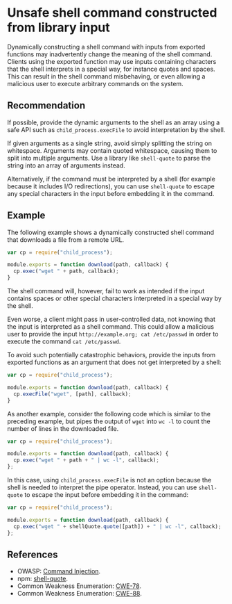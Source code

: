 # Unsafe shell command constructed from library input
Dynamically constructing a shell command with inputs from exported functions may inadvertently change the meaning of the shell command. Clients using the exported function may use inputs containing characters that the shell interprets in a special way, for instance quotes and spaces. This can result in the shell command misbehaving, or even allowing a malicious user to execute arbitrary commands on the system.


## Recommendation
If possible, provide the dynamic arguments to the shell as an array using a safe API such as `child_process.execFile` to avoid interpretation by the shell.

If given arguments as a single string, avoid simply splitting the string on whitespace. Arguments may contain quoted whitespace, causing them to split into multiple arguments. Use a library like `shell-quote` to parse the string into an array of arguments instead.

Alternatively, if the command must be interpreted by a shell (for example because it includes I/O redirections), you can use `shell-quote` to escape any special characters in the input before embedding it in the command.


## Example
The following example shows a dynamically constructed shell command that downloads a file from a remote URL.


```javascript
var cp = require("child_process");

module.exports = function download(path, callback) {
  cp.exec("wget " + path, callback);
}

```
The shell command will, however, fail to work as intended if the input contains spaces or other special characters interpreted in a special way by the shell.

Even worse, a client might pass in user-controlled data, not knowing that the input is interpreted as a shell command. This could allow a malicious user to provide the input `http://example.org; cat /etc/passwd` in order to execute the command `cat /etc/passwd`.

To avoid such potentially catastrophic behaviors, provide the inputs from exported functions as an argument that does not get interpreted by a shell:


```javascript
var cp = require("child_process");

module.exports = function download(path, callback) {
  cp.execFile("wget", [path], callback);
}

```
As another example, consider the following code which is similar to the preceding example, but pipes the output of `wget` into `wc -l` to count the number of lines in the downloaded file.


```javascript
var cp = require("child_process");

module.exports = function download(path, callback) {
  cp.exec("wget " + path + " | wc -l", callback);
};

```
In this case, using `child_process.execFile` is not an option because the shell is needed to interpret the pipe operator. Instead, you can use `shell-quote` to escape the input before embedding it in the command:


```javascript
var cp = require("child_process");

module.exports = function download(path, callback) {
  cp.exec("wget " + shellQuote.quote([path]) + " | wc -l", callback);
};

```

## References
* OWASP: [Command Injection](https://www.owasp.org/index.php/Command_Injection).
* npm: [shell-quote](https://www.npmjs.com/package/shell-quote).
* Common Weakness Enumeration: [CWE-78](https://cwe.mitre.org/data/definitions/78.html).
* Common Weakness Enumeration: [CWE-88](https://cwe.mitre.org/data/definitions/88.html).

